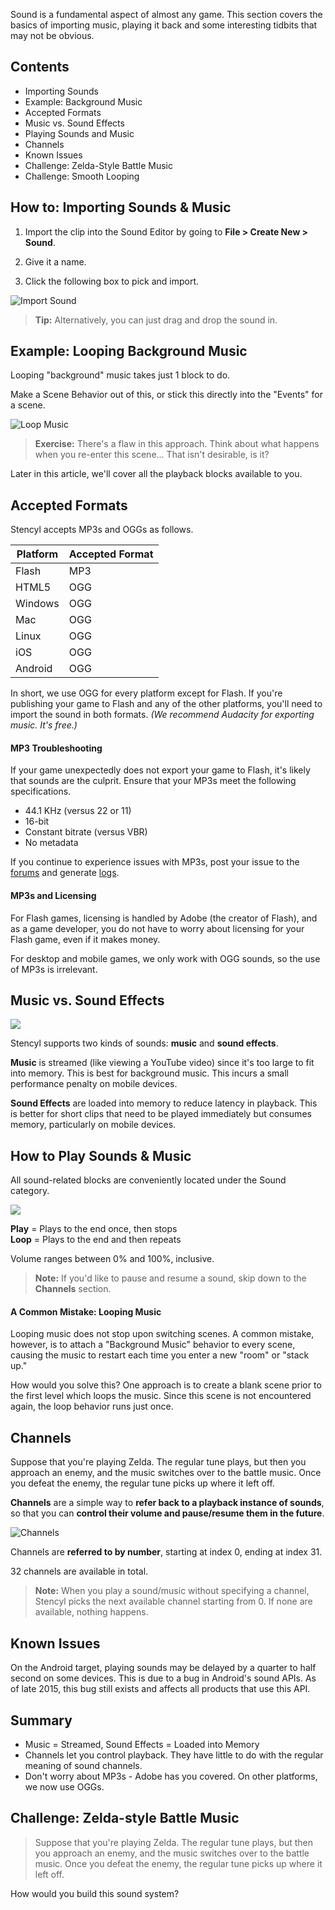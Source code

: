Sound is a fundamental aspect of almost any game. This section covers the basics of importing music, playing it back and some interesting tidbits that may not be obvious.


## Contents

* Importing Sounds
* Example: Background Music
* Accepted Formats
* Music vs. Sound Effects
* Playing Sounds and Music
* Channels
* Known Issues
* Challenge: Zelda-Style Battle Music
* Challenge: Smooth Looping
 

## How to: Importing Sounds & Music

1. Import the clip into the Sound Editor by going to **File > Create New > Sound**.

2. Give it a name.

3. Click the following box to pick and import.

![Import Sound](http://static.stencyl.com/pedia2/ch4/sounds/image03.png)

> **Tip:** Alternatively, you can just drag and drop the sound in.


## Example: Looping Background Music

Looping "background" music takes just 1 block to do.

Make a Scene Behavior out of this, or stick this directly into the "Events" for a scene.

![Loop Music](http://static.stencyl.com/help/images/loopsound.png)

> **Exercise:** There's a flaw in this approach. Think about what happens when you re-enter this scene... That isn't desirable, is it?

Later in this article, we'll cover all the playback blocks available to you.


## Accepted Formats

Stencyl accepts MP3s and OGGs as follows. 

Platform | Accepted Format
--- | ---
Flash | MP3
HTML5 | OGG
Windows | OGG
Mac | OGG
Linux | OGG
iOS | OGG
Android | OGG

In short, we use OGG for every platform except for Flash. If you're publishing your game to Flash and any of the other platforms, you'll need to import the sound in both formats. *(We recommend Audacity for exporting music. It's free.)*

#### MP3 Troubleshooting

If your game unexpectedly does not export your game to Flash, it's likely that sounds are the culprit. Ensure that your MP3s meet the following specifications.

* 44.1 KHz (versus 22 or 11)
* 16-bit
* Constant bitrate (versus VBR)
* No metadata

If you continue to experience issues with MP3s, post your issue to the [forums](http://community.stencyl.com/index.php/board,3.0.html) and generate [logs](http://www.stencyl.com/help/view/generating-logs/).

#### MP3s and Licensing

For Flash games, licensing is handled by Adobe (the creator of Flash), and as a game developer, you do not have to worry about licensing for your Flash game, even if it makes money.

For desktop and mobile games, we only work with OGG sounds, so the use of MP3s is irrelevant.


## Music vs. Sound Effects

![](http://static.stencyl.com/pedia2/ch4/sounds/image01.png)

Stencyl supports two kinds of sounds: **music** and **sound effects**.

**Music** is streamed (like viewing a YouTube video) since it's too large to fit into memory. This is best for background music. This incurs a small performance penalty on mobile devices.

**Sound Effects** are loaded into memory to reduce latency in playback. This is better for short clips that need to be played immediately but consumes memory, particularly on mobile devices.


## How to Play Sounds & Music

All sound-related blocks are conveniently located under the Sound category.

![](http://static.stencyl.com/pedia2/ch4/sounds/image00.png)

**Play** = Plays to the end once, then stops<br/>
**Loop** = Plays to the end and then repeats

Volume ranges between 0% and 100%, inclusive.

> **Note:** If you'd like to pause and resume a sound, skip down to the **Channels** section.

#### A Common Mistake: Looping Music

Looping music does not stop upon switching scenes. A common mistake, however, is to attach a "Background Music" behavior to every scene, causing the music to restart each time you enter a new "room" or "stack up."

How would you solve this? One approach is to create a blank scene prior to the first level which loops the music. Since this scene is not encountered again, the loop behavior runs just once.
 

## Channels

Suppose that you're playing Zelda. The regular tune plays, but then you approach an enemy, and the music switches over to the battle music. Once you defeat the enemy, the regular tune picks up where it left off.

**Channels** are a simple way to **refer back to a playback instance of sounds**, so that you can **control their volume and pause/resume them in the future**.

![Channels](http://static.stencyl.com/pedia2/ch4/sounds/image02.png)

Channels are **referred to by number**, starting at index 0, ending at index 31.

32 channels are available in total.

> **Note:** When you play a sound/music without specifying a channel, Stencyl picks the next available channel starting from 0. If none are available, nothing happens.


## Known Issues

On the Android target, playing sounds may be delayed by a quarter to half second on some devices. This is due to a bug in Android's sound APIs. As of late 2015, this bug still exists and affects all products that use this API.


## Summary

* Music = Streamed, Sound Effects = Loaded into Memory
* Channels let you control playback. They have little to do with the regular meaning of sound channels.
* Don't worry about MP3s - Adobe has you covered. On other platforms, we now use OGGs.
 

## Challenge: Zelda-style Battle Music

> Suppose that you're playing Zelda. The regular tune plays, but then you approach an enemy, and the music switches over to the battle music. Once you defeat the enemy, the regular tune picks up where it left off.

How would you build this sound system?

